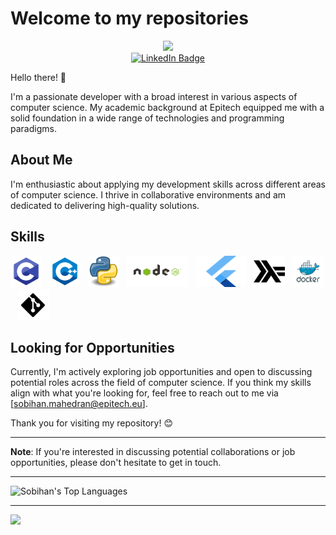 # Welcome to my repositories
<div id="header" align="center">
  <img src="https://media.giphy.com/media/M9gbBd9nbDrOTu1Mqx/giphy.gif" width="100"/>
  <div id="badges">
 <a href="https://www.linkedin.com/in/sobihan/">
    <img src="https://img.shields.io/badge/LinkedIn-blue?style=for-the-badge&logo=linkedin&logoColor=white" alt="LinkedIn Badge"/>
  </a>
</div>
</div>


Hello there! 👋

I'm a passionate developer with a broad interest in various aspects of computer science. My academic background at Epitech equipped me with a solid foundation in a wide range of technologies and programming paradigms.

## About Me

I'm enthusiastic about applying my development skills across different areas of computer science. I thrive in collaborative environments and am dedicated to delivering high-quality solutions.

## Skills
<img src="./assets/C.png" alt ="C" title="C" width="50" height="50"/>&nbsp;&nbsp; 
<img src="./assets/cpp.png" alt ="CPP" title="CPP" width="50" height="50"/>&nbsp;&nbsp;
<img src="./assets/python.png" alt ="Python" title="Python" width="50" height="50"/>&nbsp;&nbsp;
<img src="./assets/NodeJS.png" alt ="NodeJS" title="NodeJs" width="100" height="50"/>&nbsp;&nbsp;
<img src="./assets/flutter.png" alt ="Flutter" title="Flutter" width="80" height="50"/>&nbsp;&nbsp;
<img src="./assets/haskell.png" alt ="Haskell" title="Haskell" width="50" height="50"/>&nbsp;&nbsp;
<img src="./assets/docker.png" alt ="Docker" title="Docker" width="50" height="50"/>&nbsp;&nbsp;
<img src="./assets/Git.png" alt ="Git" title="Git" width="50" height="50"/>&nbsp;&nbsp;

## Looking for Opportunities

Currently, I'm actively exploring job opportunities and open to discussing potential roles across the field of computer science. If you think my skills align with what you're looking for, feel free to reach out to me via [sobihan.mahedran@epitech.eu].

Thank you for visiting my repository! 😊

---

**Note**: If you're interested in discussing potential collaborations or job opportunities, please don't hesitate to get in touch.

---

![Sobihan's Top Languages](https://github-readme-stats.vercel.app/api/top-langs/?username=Sobihan&theme=vue-dark&show_icons=true&hide_border=true&layout=compact)

---
![](https://komarev.com/ghpvc/?username=Sobihan)
